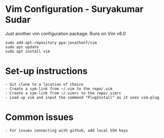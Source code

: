 # Vim Configuration - Suryakumar Sudar

Just another vim configuration package. Runs on Vim v8.0

    sudo add-apt-repository ppa:jonathonf/vim
    sudo apt update
    sudo apt install vim

# Set-up instructions
    - Git clone to a location of choice
    - Create a sym-link from ~/.vim to the repo/.vim
    - Create a sym-link from ~/.vimrc to the repo/.vimrc
    - Load up vim and input the command "PlugInstall" as it uses vim-plug

# Common issues
    - For issues connecting with github, add local SSH keys
